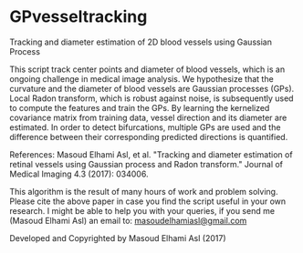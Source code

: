 # GPvesseltracking
Tracking and diameter estimation of 2D blood vessels using Gaussian Process 

This script track center points and diameter of blood vessels, which is 
an ongoing challenge in medical image analysis. We hypothesize that the 
curvature and the diameter of blood vessels are Gaussian processes (GPs).
Local Radon transform, which is robust against noise, is subsequently 
used to compute the features and train the GPs. By learning the 
kernelized covariance matrix from training data, vessel direction and 
its diameter are estimated. In order to detect bifurcations, multiple 
GPs are used and the difference between their corresponding predicted 
directions is quantified. 

References: 
Masoud Elhami Asl, et al. "Tracking and diameter estimation of retinal 
vessels using Gaussian process and Radon transform." Journal of Medical 
Imaging 4.3 (2017): 034006.

This algorithm is the result of many hours of work and problem solving.
Please cite the above paper in case you find the script useful in your 
own research. I might be able to help you with your queries, if you send 
me (Masoud Elhami Asl) an email to: masoudelhamiasl@gmail.com

Developed and Copyrighted by Masoud Elhami Asl (2017)
